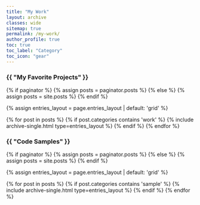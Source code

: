 ```yaml
---
title: "My Work"
layout: archive
classes: wide
sitemap: true
permalink: /my-work/
author_profile: true
toc: true
toc_label: "Category"
toc_icon: "gear"
---
```


<h3 class="archive__subtitle">{{ "My Favorite Projects" }}</h3>

{% if paginator %}
{% assign posts = paginator.posts %}
{% else %}
{% assign posts = site.posts %}
{% endif %}

{% assign entries_layout = page.entries_layout | default: 'grid' %}
<div class="entries-{{ entries_layout }}">
    {% for post in posts %}
    {% if post.categories contains 'work' %}
    {% include archive-single.html type=entries_layout %}
    {% endif %}
    {% endfor %}
</div>


<h3 class="archive__subtitle">{{ "Code Samples" }}</h3>

{% if paginator %}
{% assign posts = paginator.posts %}
{% else %}
{% assign posts = site.posts %}
{% endif %}

{% assign entries_layout = page.entries_layout | default: 'grid' %}
<div class="entries-{{ entries_layout }}">
    {% for post in posts %}
    {% if post.categories contains 'sample' %}
    {% include archive-single.html type=entries_layout %}
    {% endif %}
    {% endfor %}
</div>